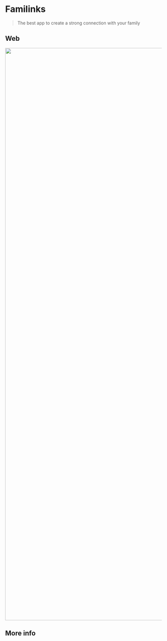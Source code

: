# Familinks

> The best app to create a strong connection with your family 


## Web

<div align="center">
  <img width="1840" alt="Website screenshot" src="">
</div>

## More info